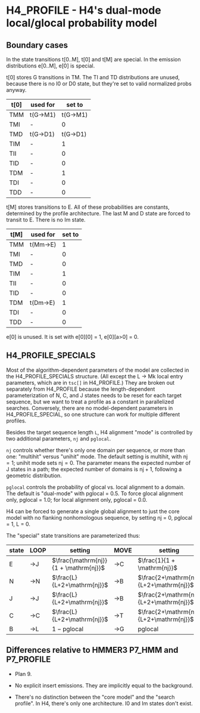 
# H4_PROFILE - H4's dual-mode local/glocal probability model

## Boundary cases

In the state transitions t[0..M], t[0] and t[M] are special.
In the emission distributions e[0..M], e[0] is special.

t[0] stores G transitions in TM. The TI and TD distributions are
unused, because there is no I0 or D0 state, but they're set to valid
normalized probs anyway.

| t[0]| used for | set to  |
|-----|----------|---------|
| TMM | t(G->M1) | t(G->M1)|
| TMI | -        | 0       |
| TMD | t(G->D1) | t(G->D1)|
| TIM | -        | 1       |
| TII | -        | 0       |
| TID | -        | 0       |
| TDM | -        | 1       |
| TDI | -        | 0       |
| TDD | -        | 0       |
    
t[M] stores transitions to E. All of these probabilities are
constants, determined by the profile architecture.  The last M and D
state are forced to transit to E. There is no Im state.

|t[M] | used for | set to  |
|-----|----------|---------|
| TMM | t(Mm->E) | 1       |
| TMI | -        | 0       |
| TMD | -        | 0       |
| TIM | -        | 1       |
| TII | -        | 0       |
| TID | -        | 0       |
| TDM | t(Dm->E) | 1       |
| TDI | -        | 0       |
| TDD | -        | 0       |

e[0] is unused. It is set with e[0][0] = 1, e[0][a>0] = 0.


## H4_PROFILE_SPECIALS

Most of the algorithm-dependent parameters of the model are collected
in the H4_PROFILE_SPECIALS structure. (All except the L $\rightarrow$
Mk local entry parameters, which are in `tsc[]` in H4_PROFILE.) They
are broken out separately from H4_PROFILE because the length-dependent
parameterization of N, C, and J states needs to be reset for each
target sequence, but we want to treat a profile as a constant in
parallelized searches. Conversely, there are no model-dependent
parameters in H4_PROFILE_SPECIAL, so one structure can work for
multiple different profiles.

Besides the target sequence length `L`, H4 alignment "mode" is
controlled by two additional parameters, `nj` and `pglocal`.

`nj` controls whether there's only one domain per sequence, or more than
one: "multihit" versus "unihit" mode. The default setting is multihit,
with $\mathrm{nj} = 1$; unihit mode sets $\mathrm{nj} = 0$. The
parameter means the expected number of J states in a path; the
expected number of domains is $\mathrm{nj}+1$, following a geometric
distribution.

`pglocal` controls the probability of glocal vs. local alignment to a
domain. The default is "dual-mode" with pglocal = 0.5.  To force
glocal alignment only, pglocal = 1.0; for local alignment only,
pglocal = 0.0.

H4 can be forced to generate a single global alignment to just the
core model with no flanking nonhomologous sequence, by setting nj = 0,
pglocal = 1, L = 0. 

The "special" state transitions are parameterized thus:

| state |  LOOP  |  setting | MOVE | setting |
|-------|--------|----------------------------------------|-----|-----------------------------------------|
|   E   |   ->J  |  $\frac{\mathrm{nj}}{1 + \mathrm{nj}}$ | ->C | $\frac{1}{1 + \mathrm{nj}}$             |
|   N   |   ->N  |  $\frac{L}{L+2+\mathrm{nj}}$           | ->B | $\frac{2+\mathrm{nj}}{L+2+\mathrm{nj}}$ |
|   J   |   ->J  |  $\frac{L}{L+2+\mathrm{nj}}$           | ->B | $\frac{2+\mathrm{nj}}{L+2+\mathrm{nj}}$ |
|   C   |   ->C  |  $\frac{L}{L+2+\mathrm{nj}}$           | ->T | $\frac{2+\mathrm{nj}}{L+2+\mathrm{nj}}$ |
|   B   |   ->L  |  $1 - \mathrm{pglocal}$                | ->G | $\mathrm{pglocal}$                      |


## Differences relative to HMMER3 P7_HMM and P7_PROFILE

* Plan 9.

* No explicit insert emissions. They are implicitly equal to the
  background.

* There's no distinction between the "core model" and the "search
  profile". In H4, there's only one architecture. I0 and Im states
  don't exist.
